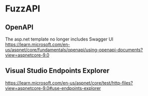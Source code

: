 ﻿# FuzzAPI

## OpenAPI

The asp.net template no longer includes Swagger UI
https://learn.microsoft.com/en-us/aspnet/core/fundamentals/openapi/using-openapi-documents?view=aspnetcore-9.0

## Visual Studio Endpoints Explorer
https://learn.microsoft.com/en-us/aspnet/core/test/http-files?view=aspnetcore-9.0#use-endpoints-explorer